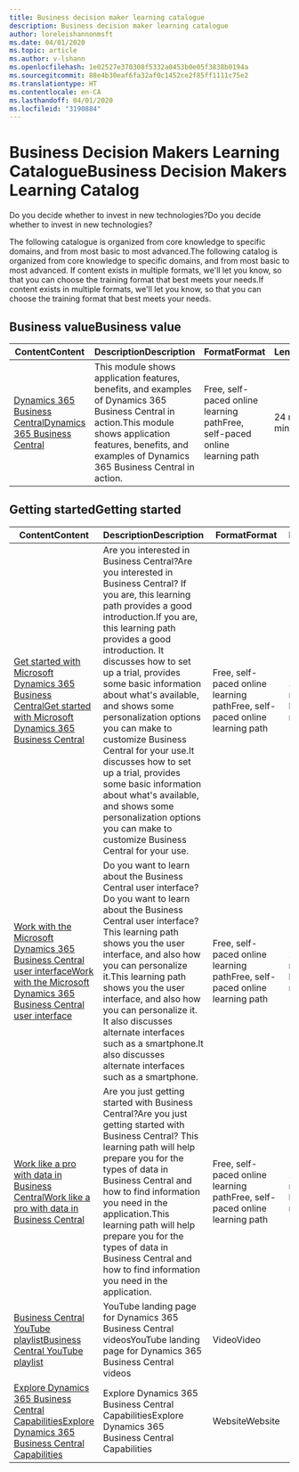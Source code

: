 ```yaml
---
title: Business decision maker learning catalogue
description: Business decision maker learning catalogue
author: loreleishannonmsft
ms.date: 04/01/2020
ms.topic: article
ms.author: v-lshann
ms.openlocfilehash: 1e02527e370308f5332a0453b0e05f3838b0194a
ms.sourcegitcommit: 88e4b30eaf6fa32af0c1452ce2f85ff1111c75e2
ms.translationtype: HT
ms.contentlocale: en-CA
ms.lasthandoff: 04/01/2020
ms.locfileid: "3190884"
---
```

# <a name="business-decision-makers-learning-catalog"></a><span data-ttu-id="d420f-103">Business Decision Makers Learning Catalogue</span><span class="sxs-lookup"><span data-stu-id="d420f-103">Business Decision Makers Learning Catalog</span></span>

<span data-ttu-id="d420f-104">Do you decide whether to invest in new technologies?</span><span class="sxs-lookup"><span data-stu-id="d420f-104">Do you decide whether to invest in new technologies?</span></span>

<span data-ttu-id="d420f-105">The following catalogue is organized from core knowledge to specific domains, and from most basic to most advanced.</span><span class="sxs-lookup"><span data-stu-id="d420f-105">The following catalog is organized from core knowledge to specific domains, and from most basic to most advanced.</span></span> <span data-ttu-id="d420f-106">If content exists in multiple formats, we'll let you know, so that you can choose the training format that best meets your needs.</span><span class="sxs-lookup"><span data-stu-id="d420f-106">If content exists in multiple formats, we'll let you know, so that you can choose the training format that best meets your needs.</span></span>  

## <a name="business-value"></a><span data-ttu-id="d420f-107">Business value<a name="busvalue"></a></span><span class="sxs-lookup"><span data-stu-id="d420f-107">Business value<a name="busvalue"></a></span></span>

| <span data-ttu-id="d420f-108">Content</span><span class="sxs-lookup"><span data-stu-id="d420f-108">Content</span></span>                                                                 | <span data-ttu-id="d420f-109">Description</span><span class="sxs-lookup"><span data-stu-id="d420f-109">Description</span></span>                                                                                                | <span data-ttu-id="d420f-110">Format</span><span class="sxs-lookup"><span data-stu-id="d420f-110">Format</span></span>                                | <span data-ttu-id="d420f-111">Length</span><span class="sxs-lookup"><span data-stu-id="d420f-111">Length</span></span>     |
|----------------------------------------------------------------------------------------------------------------|------------------------------------------------------------------------------------------------------------|---------------------------------------|------------|
| [<span data-ttu-id="d420f-112">Dynamics 365 Business Central</span><span class="sxs-lookup"><span data-stu-id="d420f-112">Dynamics 365 Business Central</span></span>](https://docs.microsoft.com/learn/modules/dynamics-365-business-central/) | <span data-ttu-id="d420f-113">This module shows application features, benefits, and examples of Dynamics 365 Business Central in action.</span><span class="sxs-lookup"><span data-stu-id="d420f-113">This module shows application features, benefits, and examples of Dynamics 365 Business Central in action.</span></span> | <span data-ttu-id="d420f-114">Free, self-paced online learning path</span><span class="sxs-lookup"><span data-stu-id="d420f-114">Free, self-paced online learning path</span></span> | <span data-ttu-id="d420f-115">24 minutes</span><span class="sxs-lookup"><span data-stu-id="d420f-115">24 minutes</span></span> |

## <a name="getting-started"></a><span data-ttu-id="d420f-116">Getting started<a name="get-started"></a></span><span class="sxs-lookup"><span data-stu-id="d420f-116">Getting started<a name="get-started"></a></span></span>

| <span data-ttu-id="d420f-117">Content</span><span class="sxs-lookup"><span data-stu-id="d420f-117">Content</span></span>                                                                                                                             | <span data-ttu-id="d420f-118">Description</span><span class="sxs-lookup"><span data-stu-id="d420f-118">Description</span></span>                                                                                                                                                                                                                                                                                      | <span data-ttu-id="d420f-119">Format</span><span class="sxs-lookup"><span data-stu-id="d420f-119">Format</span></span>                                | <span data-ttu-id="d420f-120">Length</span><span class="sxs-lookup"><span data-stu-id="d420f-120">Length</span></span>             |
|------------------------------------------------------------------------------------------------------------------------------------------------------------------------------|--------------------------------------------------------------------------------------------------------------------------------------------------------------------------------------------------------------------------------------------------------------------------------------------------|---------------------------------------|--------------------|
| [<span data-ttu-id="d420f-121">Get started with Microsoft Dynamics 365 Business Central</span><span class="sxs-lookup"><span data-stu-id="d420f-121">Get started with Microsoft Dynamics 365 Business Central</span></span>](https://docs.microsoft.com/learn/paths/get-started-dynamics-365-business-central/)                          | <span data-ttu-id="d420f-122">Are you interested in Business Central?</span><span class="sxs-lookup"><span data-stu-id="d420f-122">Are you interested in Business Central?</span></span> <span data-ttu-id="d420f-123">If you are, this learning path provides a good introduction.</span><span class="sxs-lookup"><span data-stu-id="d420f-123">If you are, this learning path provides a good introduction.</span></span> <span data-ttu-id="d420f-124">It discusses how to set up a trial, provides some basic information about what's available, and shows some personalization options you can make to customize Business Central for your use.</span><span class="sxs-lookup"><span data-stu-id="d420f-124">It discusses how to set up a trial, provides some basic information about what's available, and shows some personalization options you can make to customize Business Central for your use.</span></span> | <span data-ttu-id="d420f-125">Free, self-paced online learning path</span><span class="sxs-lookup"><span data-stu-id="d420f-125">Free, self-paced online learning path</span></span> | <span data-ttu-id="d420f-126">3 hours 4 minutes</span><span class="sxs-lookup"><span data-stu-id="d420f-126">3 hours 4 minutes</span></span>  |
| [<span data-ttu-id="d420f-127">Work with the Microsoft Dynamics 365 Business Central user interface</span><span class="sxs-lookup"><span data-stu-id="d420f-127">Work with the Microsoft Dynamics 365 Business Central user interface</span></span>](https://docs.microsoft.com/learn/paths/work-with-user-interface-dynamics-365-business-central/) | <span data-ttu-id="d420f-128">Do you want to learn about the Business Central user interface?</span><span class="sxs-lookup"><span data-stu-id="d420f-128">Do you want to learn about the Business Central user interface?</span></span> <span data-ttu-id="d420f-129">This learning path shows you the user interface, and also how you can personalize it.</span><span class="sxs-lookup"><span data-stu-id="d420f-129">This learning path shows you the user interface, and also how you can personalize it.</span></span> <span data-ttu-id="d420f-130">It also discusses alternate interfaces such as a smartphone.</span><span class="sxs-lookup"><span data-stu-id="d420f-130">It also discusses alternate interfaces such as a smartphone.</span></span>                                                                               | <span data-ttu-id="d420f-131">Free, self-paced online learning path</span><span class="sxs-lookup"><span data-stu-id="d420f-131">Free, self-paced online learning path</span></span> | <span data-ttu-id="d420f-132">2 hours 27 minutes</span><span class="sxs-lookup"><span data-stu-id="d420f-132">2 hours 27 minutes</span></span> |
| [<span data-ttu-id="d420f-133">Work like a pro with data in Business Central</span><span class="sxs-lookup"><span data-stu-id="d420f-133">Work like a pro with data in Business Central</span></span>](https://docs.microsoft.com/learn/paths/work-pro-data-dynamics-365-business-central)                                    | <span data-ttu-id="d420f-134">Are you just getting started with Business Central?</span><span class="sxs-lookup"><span data-stu-id="d420f-134">Are you just getting started with Business Central?</span></span> <span data-ttu-id="d420f-135">This learning path will help prepare you for the types of data in Business Central and how to find information you need in the application.</span><span class="sxs-lookup"><span data-stu-id="d420f-135">This learning path will help prepare you for the types of data in Business Central and how to find information you need in the application.</span></span>                                                                                                  | <span data-ttu-id="d420f-136">Free, self-paced online learning path</span><span class="sxs-lookup"><span data-stu-id="d420f-136">Free, self-paced online learning path</span></span> | <span data-ttu-id="d420f-137">2 hours 27 minutes</span><span class="sxs-lookup"><span data-stu-id="d420f-137">2 hours 27 minutes</span></span> |
| [<span data-ttu-id="d420f-138">Business Central YouTube playlist</span><span class="sxs-lookup"><span data-stu-id="d420f-138">Business Central YouTube playlist</span></span>](https://www.youtube.com/playlist?list=PLcakwueIHoT-wVFPKUtmxlqcG1kJ0oqq4)                                                                | <span data-ttu-id="d420f-139">YouTube landing page for Dynamics 365 Business Central videos</span><span class="sxs-lookup"><span data-stu-id="d420f-139">YouTube landing page for Dynamics 365 Business Central videos</span></span>                                                                                                                                                                                                                                    | <span data-ttu-id="d420f-140">Video</span><span class="sxs-lookup"><span data-stu-id="d420f-140">Video</span></span>                                 |                    |
| [<span data-ttu-id="d420f-141">Explore Dynamics 365 Business Central Capabilities</span><span class="sxs-lookup"><span data-stu-id="d420f-141">Explore Dynamics 365 Business Central Capabilities</span></span>](https://dynamics.microsoft.com/business-central/capabilities/)                                                    | <span data-ttu-id="d420f-142">Explore Dynamics 365 Business Central Capabilities</span><span class="sxs-lookup"><span data-stu-id="d420f-142">Explore Dynamics 365 Business Central Capabilities</span></span>                                                                                                                                                                                                                                               | <span data-ttu-id="d420f-143">Website</span><span class="sxs-lookup"><span data-stu-id="d420f-143">Website</span></span>                               |                    |
